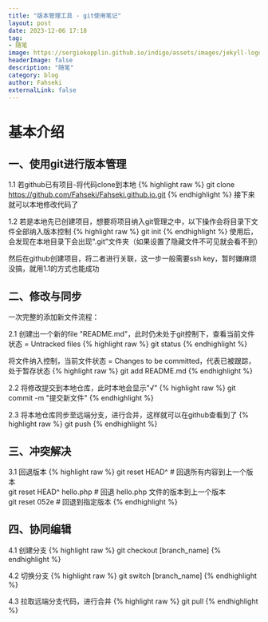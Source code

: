 ```yaml
---
title: "版本管理工具 - git使用笔记"
layout: post
date: 2023-12-06 17:18
tag: 
- 随笔
image: https://sergiokopplin.github.io/indigo/assets/images/jekyll-logo-light-solid.png
headerImage: false
description: "随笔"
category: blog
author: Fahseki
externalLink: false
---
```


# 基本介绍

## 一、使用git进行版本管理

1.1 若github已有项目-将代码clone到本地
{% highlight raw %}
git clone https://github.com/Fahseki/Fahseki.github.io.git
{% endhighlight %}
接下来就可以本地修改代码了

1.2 若是本地先已创建项目，想要将项目纳入git管理之中，以下操作会将目录下文件全部纳入版本控制
{% highlight raw %}
git init
{% endhighlight %}
使用后，会发现在本地目录下会出现".git”文件夹（如果设置了隐藏文件不可见就会看不到）

然后在github创建项目，将二者进行关联，这一步一般需要ssh key，暂时嫌麻烦没搞，就用1.1的方式也能成功


## 二、修改与同步
一次完整的添加新文件流程：

2.1  创建出一个新的file "README.md"，此时仍未处于git控制下，查看当前文件状态 = Untracked files
{% highlight raw %}
git status
{% endhighlight %}

将文件纳入控制，当前文件状态 = Changes to be committed，代表已被跟踪，处于暂存状态
{% highlight raw %}
git add README.md
{% endhighlight %}

2.2 将修改提交到本地仓库，此时本地会显示"√"
{% highlight raw %}
git commit -m "提交新文件"
{% endhighlight %}

2.3 将本地仓库同步至远端分支，进行合并，这样就可以在github查看到了
{% highlight raw %}
git push
{% endhighlight %}

## 三、冲突解决

3.1 回退版本
{% highlight raw %}
git reset HEAD^            # 回退所有内容到上一个版本  
git reset HEAD^ hello.php  # 回退 hello.php 文件的版本到上一个版本  
git  reset  052e           # 回退到指定版本
{% endhighlight %}


## 四、协同编辑

4.1 创建分支
{% highlight raw %}
git checkout [branch_name]
{% endhighlight %}

4.2 切换分支
{% highlight raw %}
git switch [branch_name]
{% endhighlight %}

4.3 拉取远端分支代码，进行合并
{% highlight raw %}
git pull
{% endhighlight %}
